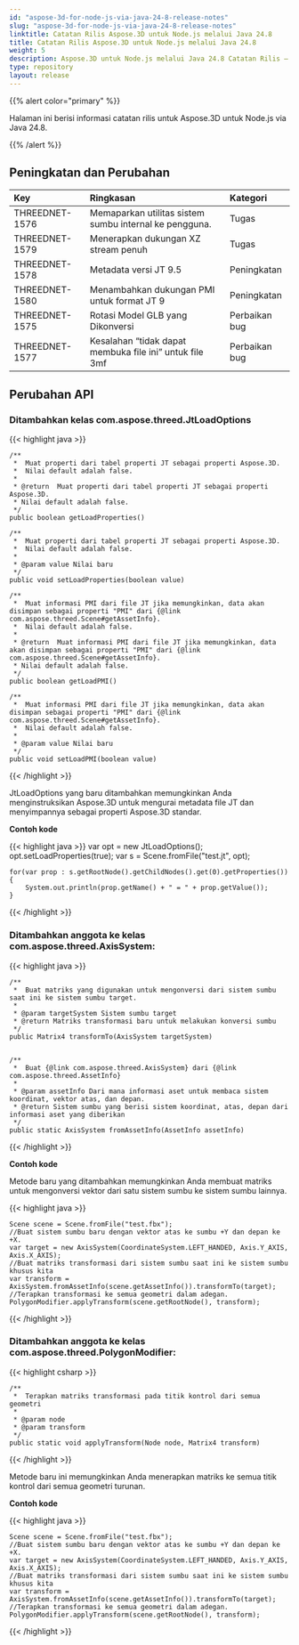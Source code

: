 ```yaml
---
id: "aspose-3d-for-node-js-via-java-24-8-release-notes"
slug: "aspose-3d-for-node-js-via-java-24-8-release-notes"
linktitle: Catatan Rilis Aspose.3D untuk Node.js melalui Java 24.8
title: Catatan Rilis Aspose.3D untuk Node.js melalui Java 24.8
weight: 5
description: Aspose.3D untuk Node.js melalui Java 24.8 Catatan Rilis – pembaruan dan perbaikan terbaru.
type: repository
layout: release
---
```


{{% alert color="primary" %}}

Halaman ini berisi informasi catatan rilis untuk Aspose.3D untuk Node.js via Java 24.8.

{{% /alert %}}
## **Peningkatan dan Perubahan**

|**Key**|**Ringkasan**|**Kategori**|
| :- | :- | :- |
| THREEDNET-1576 | Memaparkan utilitas sistem sumbu internal ke pengguna. | Tugas |
| THREEDNET-1579 | Menerapkan dukungan XZ stream penuh | Tugas |
| THREEDNET-1578 | Metadata versi JT 9.5 | Peningkatan |
| THREEDNET-1580 | Menambahkan dukungan PMI untuk format JT 9 | Peningkatan |
| THREEDNET-1575 | Rotasi Model GLB yang Dikonversi | Perbaikan bug |
| THREEDNET-1577 | Kesalahan “tidak dapat membuka file ini” untuk file 3mf | Perbaikan bug |

## Perubahan API ##

### Ditambahkan kelas **com.aspose.threed.JtLoadOptions**


{{< highlight java >}}

    /**
     *  Muat properti dari tabel properti JT sebagai properti Aspose.3D.
     *  Nilai default adalah false.
     *
     * @return  Muat properti dari tabel properti JT sebagai properti Aspose.3D. 
     * Nilai default adalah false.
     */
    public boolean getLoadProperties()
    
    /**
     *  Muat properti dari tabel properti JT sebagai properti Aspose.3D.
     *  Nilai default adalah false.
     *
     * @param value Nilai baru
     */
    public void setLoadProperties(boolean value)
    
    /**
     *  Muat informasi PMI dari file JT jika memungkinkan, data akan disimpan sebagai properti "PMI" dari {@link com.aspose.threed.Scene#getAssetInfo}.
     *  Nilai default adalah false.
     *
     * @return  Muat informasi PMI dari file JT jika memungkinkan, data akan disimpan sebagai properti "PMI" dari {@link com.aspose.threed.Scene#getAssetInfo}.
     * Nilai default adalah false.
     */
    public boolean getLoadPMI()
    
    /**
     *  Muat informasi PMI dari file JT jika memungkinkan, data akan disimpan sebagai properti "PMI" dari {@link com.aspose.threed.Scene#getAssetInfo}.
     *  Nilai default adalah false.
     *
     * @param value Nilai baru
     */
    public void setLoadPMI(boolean value)
        
{{< /highlight >}}

JtLoadOptions yang baru ditambahkan memungkinkan Anda menginstruksikan Aspose.3D untuk mengurai metadata file JT dan menyimpannya sebagai properti Aspose.3D standar.

**Contoh kode**

{{< highlight java >}}
    var opt = new JtLoadOptions();
    opt.setLoadProperties(true);
    var s = Scene.fromFile("test.jt", opt);
    
    for(var prop : s.getRootNode().getChildNodes().get(0).getProperties())
    {
        System.out.println(prop.getName() + " = " + prop.getValue());
    }
{{< /highlight >}}


### Ditambahkan anggota ke kelas **com.aspose.threed.AxisSystem**:

{{< highlight java >}}

    /**
     *  Buat matriks yang digunakan untuk mengonversi dari sistem sumbu saat ini ke sistem sumbu target.
     *
     * @param targetSystem Sistem sumbu target
     * @return Matriks transformasi baru untuk melakukan konversi sumbu
     */
    public Matrix4 transformTo(AxisSystem targetSystem)


    /**
     *  Buat {@link com.aspose.threed.AxisSystem} dari {@link com.aspose.threed.AssetInfo}
     *
     * @param assetInfo Dari mana informasi aset untuk membaca sistem koordinat, vektor atas, dan depan.
     * @return Sistem sumbu yang berisi sistem koordinat, atas, depan dari informasi aset yang diberikan
     */
    public static AxisSystem fromAssetInfo(AssetInfo assetInfo)
{{< /highlight >}}

**Contoh kode**

Metode baru yang ditambahkan memungkinkan Anda membuat matriks untuk mengonversi vektor dari satu sistem sumbu ke sistem sumbu lainnya.

{{< highlight java >}}

    Scene scene = Scene.fromFile("test.fbx");
    //Buat sistem sumbu baru dengan vektor atas ke sumbu +Y dan depan ke +X.
    var target = new AxisSystem(CoordinateSystem.LEFT_HANDED, Axis.Y_AXIS, Axis.X_AXIS);
    //Buat matriks transformasi dari sistem sumbu saat ini ke sistem sumbu khusus kita
    var transform = AxisSystem.fromAssetInfo(scene.getAssetInfo()).transformTo(target);
    //Terapkan transformasi ke semua geometri dalam adegan.
    PolygonModifier.applyTransform(scene.getRootNode(), transform);
{{< /highlight >}}



### Ditambahkan anggota ke kelas **com.aspose.threed.PolygonModifier**:

{{< highlight csharp >}}

    /**
     *  Terapkan matriks transformasi pada titik kontrol dari semua geometri
     *
     * @param node 
     * @param transform 
     */
    public static void applyTransform(Node node, Matrix4 transform)
{{< /highlight >}}

Metode baru ini memungkinkan Anda menerapkan matriks ke semua titik kontrol dari semua geometri turunan.

**Contoh kode**

{{< highlight java >}}

    Scene scene = Scene.fromFile("test.fbx");
    //Buat sistem sumbu baru dengan vektor atas ke sumbu +Y dan depan ke +X.
    var target = new AxisSystem(CoordinateSystem.LEFT_HANDED, Axis.Y_AXIS, Axis.X_AXIS);
    //Buat matriks transformasi dari sistem sumbu saat ini ke sistem sumbu khusus kita
    var transform = AxisSystem.fromAssetInfo(scene.getAssetInfo()).transformTo(target);
    //Terapkan transformasi ke semua geometri dalam adegan.
    PolygonModifier.applyTransform(scene.getRootNode(), transform);
{{< /highlight >}}